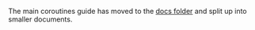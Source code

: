 The main coroutines guide has moved to the [docs folder](docs/coroutines-guide.md) and split up into smaller documents.
